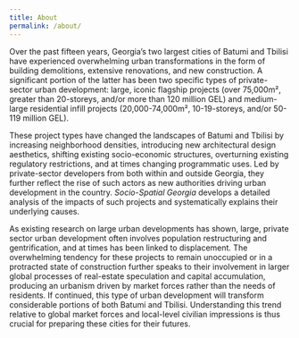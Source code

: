 ```yaml
---
title: About
permalink: /about/
---
```



Over the past fifteen years, Georgia’s two largest cities of Batumi and Tbilisi have experienced overwhelming urban transformations in the form of building demolitions, extensive renovations, and new construction. A significant portion of the latter has been two specific types of private-sector urban development: large, iconic flagship projects (over 75,000m², greater than 20-storeys, and/or more than 120 million GEL) and medium-large residential infill projects (20,000-74,000m², 10-19-storeys, and/or 50-119 million  GEL). 

These project types have changed the landscapes of Batumi and Tbilisi by increasing neighborhood densities, introducing new architectural design aesthetics, shifting existing socio-economic structures, overturning existing regulatory restrictions, and at times changing programmatic uses. Led by private-sector developers from both within and outside Georgia, they further reflect the rise of such actors as new authorities driving urban development in the country. _Socio-Spatial Georgia_ develops a detailed analysis of the impacts of such projects and systematically explains their underlying causes.

As existing research on large urban developments has shown, large, private sector urban development often involves population restructuring and gentrification, and at times has been linked to displacement. The overwhelming tendency for these projects to remain unoccupied or in a protracted state of construction further speaks to their involvement in larger global processes of real-estate speculation and capital accumulation, producing an urbanism driven by market forces rather than the needs of residents. If continued, this type of urban development will transform considerable portions of both Batumi and Tbilisi. Understanding this trend relative to global market forces and local-level civilian impressions is thus crucial for preparing these cities for their futures.
